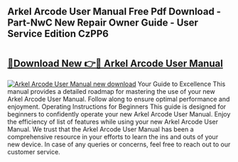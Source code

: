 ## Arkel Arcode User Manual Free Pdf Download - Part-NwC New Repair Owner Guide - User Service Edition CzPP6

# <h2><a href="http://cf20331.oget.top/?id=Arkel+Arcode+User+Manual">🔗Download New 👉🔴 Arkel Arcode User Manual</a></h2>

[![Arkel Arcode User Manual new download](https://i.imgur.com/5g1atiW.png)](http://cf20331.oget.top/?id=Arkel+Arcode+User+Manual)
Your Guide to Excellence This manual provides a detailed roadmap for mastering the use of your new Arkel Arcode User Manual. Follow along to ensure optimal performance and enjoyment. Operating Instructions for Beginners This guide is designed for beginners to confidently operate your new Arkel Arcode User Manual. Enjoy the efficiency of list of features while using your new Arkel Arcode User Manual. We trust that the Arkel Arcode User Manual has been a comprehensive resource in your efforts to learn the ins and outs of your new device. In case of any queries or concerns, feel free to reach out to our customer service.
